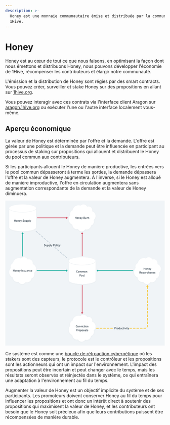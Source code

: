```yaml
---
description: >-
  Honey est une monnaie communautaire émise et distribuée par la communauté
  1Hive.
---
```


# Honey

Honey est au cœur de tout ce que nous faisons, en optimisant la façon dont nous émettons et distribuons Honey, nous pouvons développer l'économie de 1Hive, récompenser les contributeurs et élargir notre communauté.&#x20;

L'émission et la distribution de Honey sont régies par des smart contracts. Vous pouvez créer, surveiller et stake Honey sur des propositions en allant sur [1hive.org](https://1hive.org/#/).&#x20;

Vous pouvez interagir avec ces contrats via l'interface client Aragon sur [aragon.1hive.org](https://aragon.1hive.org/#/0xe9869a0bbc8fb8c61b7d81c33fa2ba84871b3b0e) ou exécuter l'une ou l'autre interface localement vous-même.

## Aperçu économique

La valeur de Honey est déterminée par l'offre et la demande. L'offre est gérée par une politique et la demande peut être influencée en participant au processus de staking sur propositions qui allouent et distribuent le Honey du pool commun aux contributeurs.&#x20;

Si les participants allouent le Honey de manière productive, les entrées vers le pool commun dépasseront à terme les sorties, la demande dépassera l'offre et la valeur de Honey augmentera. À l'inverse, si le Honey est alloué de manière improductive, l'offre en circulation augmentera sans augmentation correspondante de la demande et la valeur de Honey diminuera.

![Schéma simplifié de stock et de flux](<../../.gitbook/assets/ 🍯 Honey@2x.png>)

Ce système est comme une [boucle de rétroaction cybernétique](https://en.wikipedia.org/wiki/Cybernetics) où les stakers sont des capteurs, le protocole est le contrôleur et les propositions sont les actionneurs qui ont un impact sur l'environnement. L'impact des propositions peut être incertain et peut changer avec le temps, mais les résultats seront observés et réinjectés dans le système, ce qui entraînera une adaptation à l'environnement au fil du temps.&#x20;

Augmenter la valeur de Honey est un objectif implicite du système et de ses participants. Les promoteurs doivent conserver Honey au fil du temps pour influencer les propositions et ont donc un intérêt direct à soutenir des propositions qui maximisent la valeur de Honey, et les contributeurs ont besoin que le Honey soit précieux afin que leurs contributions puissent être récompensées de manière durable.
